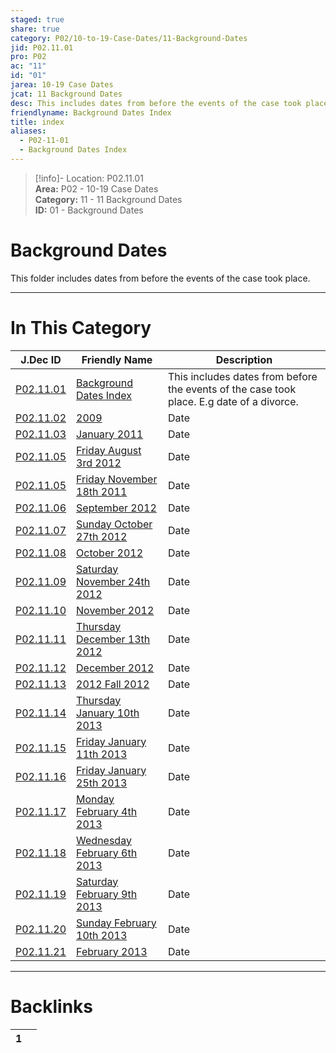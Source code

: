 ```yaml
---  
staged: true  
share: true  
category: P02/10-to-19-Case-Dates/11-Background-Dates  
jid: P02.11.01  
pro: P02  
ac: "11"  
id: "01"  
jarea: 10-19 Case Dates  
jcat: 11 Background Dates  
desc: This includes dates from before the events of the case took place. E.g date of a divorce.  
friendlyname: Background Dates Index  
title: index  
aliases:  
  - P02-11-01  
  - Background Dates Index  
---  
```

>[!info]- Location: P02.11.01  
>**Area:** P02 - 10-19 Case Dates  
>**Category:** 11 - 11 Background Dates  
>**ID:** 01 - Background Dates  
  
# Background Dates  
  
This folder includes dates from before the events of the case took place.  
   
  
  
---  
# In This Category  
  
| J.Dec ID                                                                                                                           | Friendly Name                                                                                                                                        | Description                                                                               |  
| ---------------------------------------------------------------------------------------------------------------------------------- | ---------------------------------------------------------------------------------------------------------------------------------------------------- | ----------------------------------------------------------------------------------------- |  
| [P02.11.01](index.md#)                                     | [Background Dates Index](index.md#)                                          | This includes dates from before the events of the case took place. E.g date of a divorce. |  
| [P02.11.02](./02-2009.md#)                                   | [2009](./02-2009.md#)                                                          | Date                                                                                      |  
| [P02.11.03](./03-2011-01-January-2011.md#)                   | [January 2011](./03-2011-01-January-2011.md#)                                  | Date                                                                                      |  
| [P02.11.05](./05-2012-08-03-Friday-August-3rd-2012.md#)      | [Friday August 3rd 2012](./05-2012-08-03-Friday-August-3rd-2012.md#)           | Date                                                                                      |  
| [P02.11.05](./04-2011-11-18-Friday-November-18th-2011.md#)   | [Friday November 18th 2011](./04-2011-11-18-Friday-November-18th-2011.md#)     | Date                                                                                      |  
| [P02.11.06](./06-2012-09-September-2012.md#)                 | [September 2012](./06-2012-09-September-2012.md#)                              | Date                                                                                      |  
| [P02.11.07](./07-2012-10-27-Sunday-October-27th-2012.md#)    | [Sunday October 27th 2012](./07-2012-10-27-Sunday-October-27th-2012.md#)       | Date                                                                                      |  
| [P02.11.08](./08-2012-10-October-2012.md#)                   | [October 2012](./08-2012-10-October-2012.md#)                                  | Date                                                                                      |  
| [P02.11.09](./09-2012-11-24-Saturday-November-24th-2012.md#) | [Saturday November 24th 2012](./09-2012-11-24-Saturday-November-24th-2012.md#) | Date                                                                                      |  
| [P02.11.10](./10-2012-11-November-2012.md#)                  | [November 2012](./10-2012-11-November-2012.md#)                                | Date                                                                                      |  
| [P02.11.11](./11-2012-12-13-Thursday-December-13th-2012.md#) | [Thursday December 13th 2012](./11-2012-12-13-Thursday-December-13th-2012.md#) | Date                                                                                      |  
| [P02.11.12](./12-2012-12-December-2012.md#)                  | [December 2012](./12-2012-12-December-2012.md#)                                | Date                                                                                      |  
| [P02.11.13](./13-2012-Fall-2012.md#)                         | [2012 Fall 2012](./13-2012-Fall-2012.md#)                                      | Date                                                                                      |  
| [P02.11.14](./14-2013-01-10-Thursday-January-10th-2013.md#)  | [Thursday January 10th 2013](./14-2013-01-10-Thursday-January-10th-2013.md#)   | Date                                                                                      |  
| [P02.11.15](./15-2013-01-11-Friday-January-11th-2013.md#)    | [Friday January 11th 2013](./15-2013-01-11-Friday-January-11th-2013.md#)       | Date                                                                                      |  
| [P02.11.16](./16-2013-01-25-Friday-January-25th-2013.md#)    | [Friday January 25th 2013](./16-2013-01-25-Friday-January-25th-2013.md#)       | Date                                                                                      |  
| [P02.11.17](./17-2013-02-04-Monday-February-4th-2013.md#)    | [Monday February 4th 2013](./17-2013-02-04-Monday-February-4th-2013.md#)       | Date                                                                                      |  
| [P02.11.18](./18-2013-02-06-Wednesday-February-6th-2013.md#) | [Wednesday February 6th 2013](./18-2013-02-06-Wednesday-February-6th-2013.md#) | Date                                                                                      |  
| [P02.11.19](./19-2013-02-09-Saturday-February-9th-2013.md#)  | [Saturday February 9th 2013](./19-2013-02-09-Saturday-February-9th-2013.md#)   | Date                                                                                      |  
| [P02.11.20](./20-2013-02-10-Sunday-February-10th-2013.md#)   | [Sunday February 10th 2013](./20-2013-02-10-Sunday-February-10th-2013.md#)     | Date                                                                                      |  
| [P02.11.21](./21-2013-02-February-2013.md#)                  | [February 2013](./21-2013-02-February-2013.md#)                                | Date                                                                                      |  
  
  
---  
# Backlinks  
<div><table class="dataview table-view-table"><thead class="table-view-thead"><tr class="table-view-tr-header"><th class="table-view-th"><span></span><span class="dataview small-text">1</span></th><th class="table-view-th"><span></span></th></tr></thead><tbody class="table-view-tbody"></tbody></table></div>